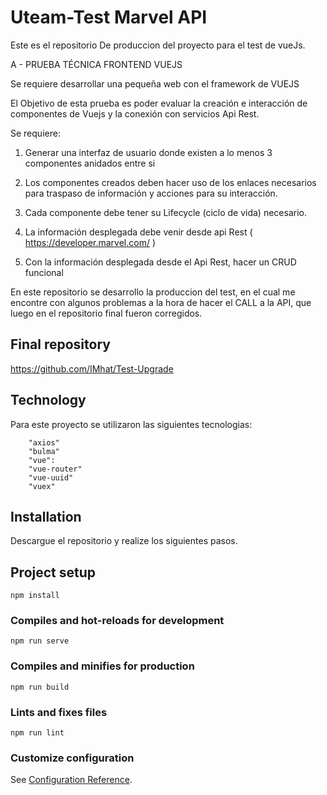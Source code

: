 # Uteam-Test Marvel API 

Este es el repositorio De produccion del proyecto para el test de vueJs.

A - PRUEBA TÉCNICA FRONTEND VUEJS

Se requiere desarrollar una pequeña web con el framework de VUEJS

El Objetivo de esta prueba es poder evaluar la creación e interacción de componentes de Vuejs y la conexión con servicios Api Rest.

Se requiere:

1. Generar una interfaz de usuario donde existen a lo menos 3 componentes anidados entre si    

2. Los componentes creados deben hacer uso de los  enlaces  necesarios para traspaso de información y acciones para su interacción.    

3. Cada componente debe tener su  Lifecycle  (ciclo de vida) necesario.    

4. La información desplegada debe venir desde api Rest ( https://developer.marvel.com/ )    

5. Con la información desplegada desde el Api Rest, hacer un CRUD funcional   


En este repositorio se desarrollo la produccion del test, en el cual me encontre con algunos problemas a la hora de hacer el CALL a la API, que luego en el repositorio final fueron corregidos.

## Final repository

https://github.com/IMhat/Test-Upgrade


## Technology

Para este proyecto se utilizaron las siguientes tecnologias:

        "axios"
        "bulma"
        "vue":
        "vue-router"
        "vue-uuid"
        "vuex"


## Installation

Descargue el repositorio y realize los siguientes pasos.



## Project setup

```
npm install
```

### Compiles and hot-reloads for development

```
npm run serve
```

### Compiles and minifies for production

```
npm run build
```

### Lints and fixes files

```
npm run lint
```
### Customize configuration
See [Configuration Reference](https://cli.vuejs.org/config/).
